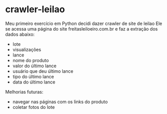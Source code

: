 # crawler-leilao
Meu primeiro exercício em Python decidi dazer crawler de site de leilao 
Ele se acessa uma página do site freitasleiloeiro.com.br e faz a extração dos dados abaixo:
- lote
- visualizações
- lance
- nome do produto
- valor do último lance
- usuário que deu último lance
- tipo do último lance
- data do último lance

Melhorias futuras:
- navegar nas páginas com os links do produto
- coletar fotos do lote
